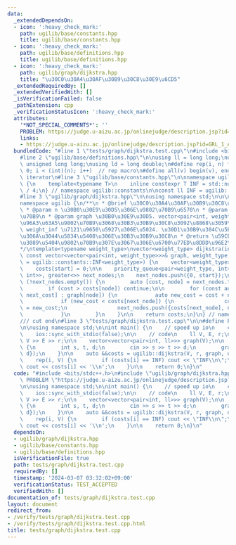 ```yaml
---
data:
  _extendedDependsOn:
  - icon: ':heavy_check_mark:'
    path: ugilib/base/constants.hpp
    title: ugilib/base/constants.hpp
  - icon: ':heavy_check_mark:'
    path: ugilib/base/definitions.hpp
    title: ugilib/base/definitions.hpp
  - icon: ':heavy_check_mark:'
    path: ugilib/graph/dijkstra.hpp
    title: "\u30C0\u30A4\u30AF\u30B9\u30C8\u30E9\u6CD5"
  _extendedRequiredBy: []
  _extendedVerifiedWith: []
  _isVerificationFailed: false
  _pathExtension: cpp
  _verificationStatusIcon: ':heavy_check_mark:'
  attributes:
    '*NOT_SPECIAL_COMMENTS*': ''
    PROBLEM: https://judge.u-aizu.ac.jp/onlinejudge/description.jsp?id=GRL_1_A&lang=jp
    links:
    - https://judge.u-aizu.ac.jp/onlinejudge/description.jsp?id=GRL_1_A&lang=jp
  bundledCode: "#line 1 \"tests/graph/dijkstra.test.cpp\"\n#include <bits/stdc++.h>\n\
    #line 2 \"ugilib/base/definitions.hpp\"\n\nusing ll = long long;\nusing ull =\
    \ unsigned long long;\nusing ld = long double;\n#define rep(i, n) for(int i =\
    \ 0; i < (int)(n); i++)  // rep macro\n#define all(v) begin(v), end(v)  // all\
    \ iterator\n#line 3 \"ugilib/base/constants.hpp\"\n\nnamespace ugilib::constants\
    \ {\n    template<typename T>\n    inline constexpr T INF = std::numeric_limits<T>::max()\
    \ / 4;\n} // namespace ugilib::constants\n\nconst ll INF = ugilib::constants::INF<ll>;\n\
    #line 3 \"ugilib/graph/dijkstra.hpp\"\n\nusing namespace std;\n\n\n/// cut begin\n\
    namespace ugilib {\n/**\n * @brief \u30C0\u30A4\u30AF\u30B9\u30C8\u30E9\u6CD5\n\
    \ * @param n \u30B0\u30E9\u30D5\u306E\u9802\u70B9\u6570\n * @param start \u59CB\
    \u70B9\n * @param graph \u30B0\u30E9\u30D5. vector<pair<int, weight_type>> \u3067\
    \u96A3\u63A5\u9802\u70B9\u3068\u30B3\u30B9\u30C8\u3092\u8868\u3059\n * @param\
    \ weight_inf \u7121\u9650\u5927\u306E\u5024. \u30D1\u30B9\u304C\u5B58\u5728\u3057\
    \u306A\u3044\u5834\u5408\u306E\u30B3\u30B9\u30C8\n * @return \u59CB\u70B9\u304B\
    \u3089\u5404\u9802\u70B9\u307E\u3067\u306E\u6700\u77ED\u8DDD\u96E2\n * @note O((E+V)logV)\n\
    */\ntemplate<typename weight_type>\nvector<weight_type> dijkstra(int n, int start,\
    \ const vector<vector<pair<int, weight_type>>>& graph, weight_type weight_inf\
    \ = ugilib::constants::INF<weight_type>) {\n    vector<weight_type> costs(n, weight_inf);\n\
    \    costs[start] = 0;\n\n    priority_queue<pair<weight_type, int>, vector<pair<weight_type,\
    \ int>>, greater<>> next_nodes;\n    next_nodes.push({0, start});\n\n    while\
    \ (!next_nodes.empty()) {\n        auto [cost, node] = next_nodes.top(); next_nodes.pop();\n\
    \        if (cost > costs[node]) continue;\n\n        for (const auto [next_node,\
    \ next_cost] : graph[node]) {\n            auto new_cost = cost + next_cost;\n\
    \            if (new_cost < costs[next_node]) {\n                costs[next_node]\
    \ = new_cost;\n                next_nodes.push({costs[next_node], next_node});\n\
    \            }\n        }\n    }\n\n    return costs;\n}\n} // namespace ugilib\n\
    /// cut end\n#line 3 \"tests/graph/dijkstra.test.cpp\"\n\n#define PROBLEM \"https://judge.u-aizu.ac.jp/onlinejudge/description.jsp?id=GRL_1_A&lang=jp\"\
    \n\nusing namespace std;\n\nint main() {\n    // speed up io\n    cin.tie(nullptr);\n\
    \    ios::sync_with_stdio(false);\n\n    // code\n    ll V, E, r;\n    cin >>\
    \ V >> E >> r;\n\n    vector<vector<pair<int, ll>>> graph(V);\n\n    rep(i, E)\
    \ {\n        int s, t, d;\n        cin >> s >> t >> d;\n        graph[s].push_back({t,\
    \ d});\n    }\n\n    auto &&costs = ugilib::dijkstra(V, r, graph, ugilib::constants::INF<ll>);\n\
    \    rep(i, V) {\n        if (costs[i] == INF) cout << \"INF\\n\";\n        else\
    \ cout << costs[i] << '\\n';\n    }\n\n    return 0;\n}\n"
  code: "#include <bits/stdc++.h>\n#include \"ugilib/graph/dijkstra.hpp\"\n\n#define\
    \ PROBLEM \"https://judge.u-aizu.ac.jp/onlinejudge/description.jsp?id=GRL_1_A&lang=jp\"\
    \n\nusing namespace std;\n\nint main() {\n    // speed up io\n    cin.tie(nullptr);\n\
    \    ios::sync_with_stdio(false);\n\n    // code\n    ll V, E, r;\n    cin >>\
    \ V >> E >> r;\n\n    vector<vector<pair<int, ll>>> graph(V);\n\n    rep(i, E)\
    \ {\n        int s, t, d;\n        cin >> s >> t >> d;\n        graph[s].push_back({t,\
    \ d});\n    }\n\n    auto &&costs = ugilib::dijkstra(V, r, graph, ugilib::constants::INF<ll>);\n\
    \    rep(i, V) {\n        if (costs[i] == INF) cout << \"INF\\n\";\n        else\
    \ cout << costs[i] << '\\n';\n    }\n\n    return 0;\n}\n"
  dependsOn:
  - ugilib/graph/dijkstra.hpp
  - ugilib/base/constants.hpp
  - ugilib/base/definitions.hpp
  isVerificationFile: true
  path: tests/graph/dijkstra.test.cpp
  requiredBy: []
  timestamp: '2024-03-07 03:32:02+09:00'
  verificationStatus: TEST_ACCEPTED
  verifiedWith: []
documentation_of: tests/graph/dijkstra.test.cpp
layout: document
redirect_from:
- /verify/tests/graph/dijkstra.test.cpp
- /verify/tests/graph/dijkstra.test.cpp.html
title: tests/graph/dijkstra.test.cpp
---
```

